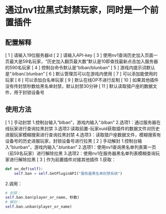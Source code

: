 # 通过nv1拉黑式封禁玩家，同时是一个前置插件

## 配置解释
[ 1 ] 请输入19位服务器id
[ 2 ] 请输入API-key
[ 3 ] 使用nv1查询历史加入页面一页最大是59名玩家，“历史加入翻页最大数”默认是10即查找最新点击加入服务器的590名玩家
[ 4 ] 控制台命令默认是“blban/blunban”
[ 5 ] 游戏内提示词默认是“.blban/.blunban”
[ 6 ] 默认管理员可以在游戏内使用
[ 7 ] 可以添加能使用的玩家
[ 8 ] 可以添加白名单玩家
[ 9 ] 默认在线OP不进行反制
[ 10 ] 如果其他插件没有传封禁秒数给黑名单封禁，默认封禁30分钟
[ 11 ] 默认读取猎户座的数据文件，用于封锁设备号

## 使用方法
[ 1 ] 手动封禁
1.控制台输入“blban”，游戏内输入“.blban”
2.选项1：通过服务器在线玩家进行查询拉黑封禁
3.选项2:读取前置-玩家xuid获取插件的数据文件对历史进服玩家模糊搜索进行查询拉黑封禁
4.选项3：读取猎户座数据文件，模糊搜索有设备号的历史进服玩家，封锁设备号进行拉黑
[ 2 ] 手动解封
1.控制台输入“blunban”，游戏内输入“.blunban”
2.选项1：使用nv1查询黑名单列表第一页（前59名玩家）进行解除拉黑
3.选项2：使用nv1在服务器黑名单列表模糊查询玩家进行解除拉黑
[ 3 ] 作为前置插件对接其他插件
1.获取：
```python
def on_def(self):
    self.ban = self.GetPluginAPI("服务器黑名单封禁系统")
```
2.调用：
```python
# 封禁：
self.ban.ban(player_or_name, 秒数)
# 解封：
self.ban.unban(player_or_name)
```